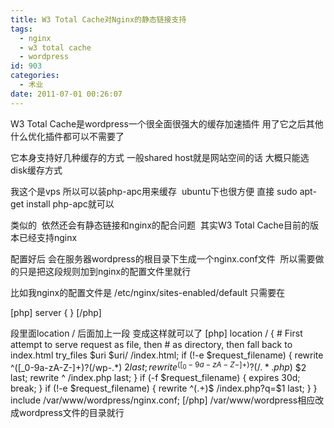 ```yaml
---
title: W3 Total Cache对Nginx的静态链接支持
tags:
  - nginx
  - w3 total cache
  - wordpress
id: 903
categories:
  - 术业
date: 2011-07-01 00:26:07
---
```


W3 Total Cache是wordpress一个很全面很强大的缓存加速插件 用了它之后其他什么优化插件都可以不需要了

它本身支持好几种缓存的方式 一般shared host就是网站空间的话 大概只能选disk缓存方式

我这个是vps 所以可以装php-apc用来缓存  ubuntu下也很方便 直接 sudo apt-get install php-apc就可以

类似的  依然还会有静态链接和nginx的配合问题  其实W3 Total Cache目前的版本已经支持nginx

配置好后 会在服务器wordpress的根目录下生成一个nginx.conf文件  所以需要做的只是把这段规则加到nginx的配置文件里就行

比如我nginx的配置文件是 /etc/nginx/sites-enabled/default 只需要在

[php]
server {
}
[/php]

段里面location / 后面加上一段 变成这样就可以了
[php]
    location / {
        # First attempt to serve request as file, then
        # as directory, then fall back to index.html
        try_files $uri $uri/ /index.html;
        if (!-e $request_filename) {
                rewrite ^([_0-9a-zA-Z-]+)?(/wp-.*) $2 last;
                rewrite ^([_0-9a-zA-Z-]+)?(/.*.php)$ $2 last;
                rewrite ^ /index.php last;
        }
        if (-f $request_filename) {
                expires 30d;
                break;
        }
        if (!-e $request_filename) {
                rewrite ^(.+)$ /index.php?q=$1 last;
        }
    }
    include /var/www/wordpress/nginx.conf;
[/php]
/var/www/wordpress相应改成wordpress文件的目录就行